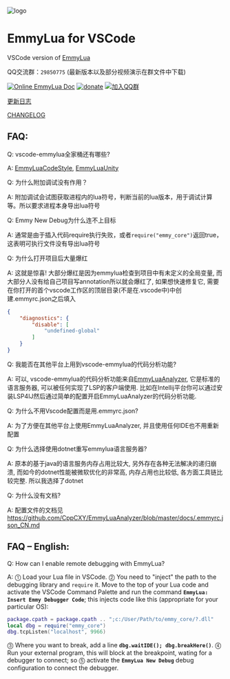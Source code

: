 ![logo](/res/logo.png)
# EmmyLua for VSCode

VSCode version of [EmmyLua](https://github.com/EmmyLua/IntelliJ-EmmyLua)


QQ交流群：`29850775` (最新版本以及部分视频演示在群文件中下载)

[![Online EmmyLua Doc](https://img.shields.io/badge/emmy-doc-46BC99.svg?style=flat-square)](https://emmylua.github.io)
[![donate](https://img.shields.io/badge/donate-emmy-FF69B4.svg?style=flat-square)](https://emmylua.github.io/donate.html)
[![加入QQ群](https://img.shields.io/badge/chat-QQ群-46BC99.svg?style=flat-square)](//shang.qq.com/wpa/qunwpa?idkey=f1acce081c45fbb5670ed5f880f7578df7a8b84caa5d2acec230ac957f0c1716)

[更新日志](CHANGELOG.md)

[CHANGELOG](CHANGELOG_EN.md)

## FAQ:

Q: vscode-emmylua全家桶还有哪些?

A: [EmmyLuaCodeStyle](https://marketplace.visualstudio.com/items?itemName=CppCXY.emmylua-codestyle), [EmmyLuaUnity](https://marketplace.visualstudio.com/items?itemName=CppCXY.emmylua-unity)

Q: 为什么附加调试没有作用？

A: 附加调试会试图获取进程内的lua符号，判断当前的lua版本，用于调试计算等。所以要求进程本身导出lua符号

Q: Emmy New Debug为什么连不上目标

A: 通常是由于插入代码require执行失败，或者`require("emmy_core")`返回true，这表明可执行文件没有导出lua符号

Q: 为什么打开项目后大量爆红

A: 这就是惊喜! 大部分爆红是因为emmylua检查到项目中有未定义的全局变量, 而大部分人没有给自己项目写annotation所以就会爆红了, 如果想快速修复它, 需要在你打开的首个vscode工作区的顶层目录(不是在.vscode中)中创建.emmyrc.json之后填入
```json
{
    "diagnostics": {
        "disable": [
            "undefined-global"
        ]
    }
}
```

Q: 我能否在其他平台上用到vscode-emmylua的代码分析功能?

A: 可以, vscode-emmylua的代码分析功能来自[EmmyLuaAnalyzer](https://github.com/CppCXY/EmmyLuaAnalyzer), 它是标准的语言服务器, 可以被任何实现了LSP的客户端使用. 比如在Intellij平台你可以通过安装LSP4IJ然后通过简单的配置开启EmmyLuaAnalyzer的代码分析功能.

Q: 为什么不用Vscode配置而是用.emmyrc.json?

A: 为了方便在其他平台上使用EmmyLuaAnalyzer, 并且使用任何IDE也不用重新配置

Q: 为什么选择使用dotnet重写emmylua语言服务器?

A: 原本的基于java的语言服务内存占用比较大, 另外存在各种无法解决的递归崩溃, 而如今的dotnet性能被微软优化的非常高, 内存占用也比较低, 各方面工具链比较完整. 所以我选择了dotnet

Q: 为什么没有文档?

A: 配置文件的文档见 https://github.com/CppCXY/EmmyLuaAnalyzer/blob/master/docs/.emmyrc.json_CN.md

## FAQ – English:

Q: How can I enable remote debugging with EmmyLua?

A: ⓵ Load your Lua file in VSCode. ⓶ You need to "inject" the path to the debugging library and `require` it. Move to the top of your Lua code and activate the VSCode Command Palette and run the command **`EmmyLua: Insert Emmy Debugger Code`**; this injects code like this (appropriate for your particular OS):
```lua
package.cpath = package.cpath .. ";c:/User/Path/to/emmy_core/?.dll"
local dbg = require("emmy_core")
dbg.tcpListen("localhost", 9966)
```
⓷ Where you want to break, add a line **`dbg.waitIDE(); dbg.breakHere()`**. ⓸ Run your external program, this will block at the breakpoint, wating for a debugger to connect; so ⓹ activate the **`EmmyLua New Debug`** debug configuration to connect the debugger.

